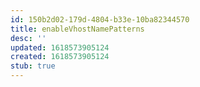 ```yaml
---
id: 150b2d02-179d-4804-b33e-10ba82344570
title: enableVhostNamePatterns
desc: ''
updated: 1618573905124
created: 1618573905124
stub: true
---
```


